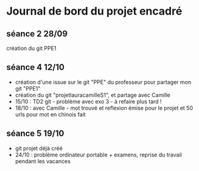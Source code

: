 # Journal de bord du projet encadré


## séance 2 28/09
création du git PPE1


## séance 4 12/10
- création d'une issue sur le git "PPE" du professeur pour partager mon git "PPE1"
- création du git "projetlauracamilleS1", et partage avec Camille
- 15/10 : TD2 git - problème avec exo 3 - à refaire plus tard !
- 18/10 : avec Camille - mot trouvé et reflexion émise pour le projet et 50 urls pour mot en chinois fait

## séance 5 19/10
- git projet déjà créé
- 24/10 : problème ordinateur portable + examens, reprise du travail pendant les vacances
